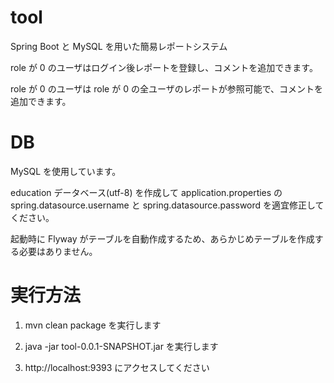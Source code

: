 # tool
Spring Boot と MySQL を用いた簡易レポートシステム

role が 0 のユーザはログイン後レポートを登録し、コメントを追加できます。

role が 0 のユーザは role が 0 の全ユーザのレポートが参照可能で、コメントを追加できます。


# DB
MySQL を使用しています。

education データベース(utf-8) を作成して application.properties の spring.datasource.username と spring.datasource.password を適宜修正してください。

起動時に Flyway がテーブルを自動作成するため、あらかじめテーブルを作成する必要はありません。

# 実行方法

1. mvn clean package を実行します

1. java -jar tool-0.0.1-SNAPSHOT.jar を実行します

1. http://localhost:9393 にアクセスしてください


